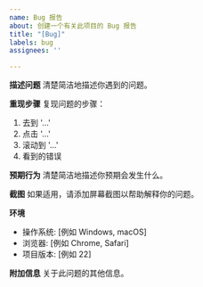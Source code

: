 ```yaml
---
name: Bug 报告
about: 创建一个有关此项目的 Bug 报告
title: "[Bug]"
labels: bug
assignees: ''

---
```


**描述问题**
清楚简洁地描述你遇到的问题。

**重现步骤**
复现问题的步骤：
1. 去到 '...'
2. 点击 '...'
3. 滚动到 '...'
4. 看到的错误

**预期行为**
清楚简洁地描述你预期会发生什么。

**截图**
如果适用，请添加屏幕截图以帮助解释你的问题。

**环境**
 - 操作系统: [例如 Windows, macOS]
 - 浏览器: [例如 Chrome, Safari]
 - 项目版本: [例如 22]

**附加信息**
关于此问题的其他信息。
